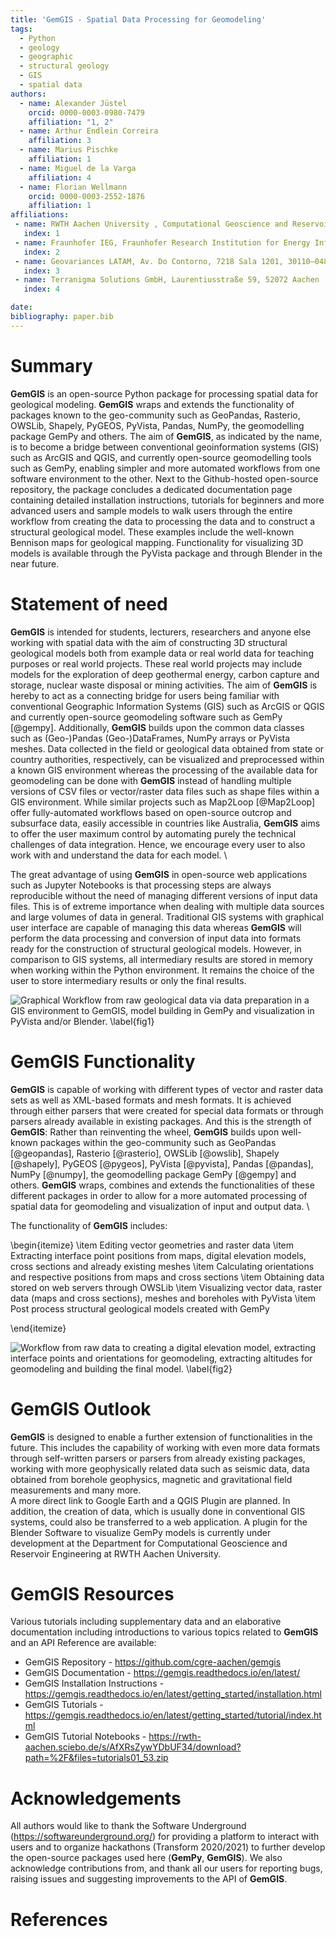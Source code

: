 ```yaml
---
title: 'GemGIS - Spatial Data Processing for Geomodeling'
tags:
  - Python
  - geology 
  - geographic
  - structural geology
  - GIS
  - spatial data
authors:
  - name: Alexander Jüstel
    orcid: 0000-0003-0980-7479
    affiliation: "1, 2"
  - name: Arthur Endlein Correira 
    affiliation: 3
  - name: Marius Pischke
    affiliation: 1
  - name: Miguel de la Varga
    affiliation: 4
  - name: Florian Wellmann
    orcid: 0000-0003-2552-1876
    affiliation: 1
affiliations:
 - name: RWTH Aachen University , Computational Geoscience and Reservoir Engineering, Wüllnerstraße 2, 52062 Aachen, Germany
   index: 1
 - name: Fraunhofer IEG, Fraunhofer Research Institution for Energy Infrastructures and Geothermal Systems IEG, Kockerellstraße 17, 52062 Aachen, Germany
   index: 2
 - name: Geovariances LATAM, Av. Do Contorno, 7218 Sala 1201, 30110–048 Belo Horizonte, Brazil
   index: 3
 - name: Terranigma Solutions GmbH, Laurentiusstraße 59, 52072 Aachen
   index: 4

date: 
bibliography: paper.bib
---
```


# Summary

**GemGIS** is an open-source Python package for processing spatial data for geological modeling. **GemGIS** wraps and extends the functionality of packages known to the geo-community such as GeoPandas, Rasterio, OWSLib, Shapely, PyGEOS, PyVista, Pandas, NumPy, the geomodelling package GemPy and others. The aim of **GemGIS**, as indicated by the name, is to become a bridge between conventional geoinformation systems (GIS) such as ArcGIS and QGIS, and currently open-source geomodelling tools such as GemPy, enabling simpler and more automated workflows from one software environment to the other. Next to the Github-hosted open-source repository, the package concludes a dedicated documentation page containing detailed installation instructions, tutorials for beginners and more advanced users and sample models to walk users through the entire workflow from creating the data to processing the data and to construct a structural geological model. These examples include the well-known Bennison maps for geological mapping. Functionality for visualizing 3D models is available through the PyVista package and through Blender in the near future.

# Statement of need 

**GemGIS** is intended for students, lecturers, researchers and anyone else working with spatial data with the aim of constructing 3D structural geological models both from example data or real world data for teaching purposes or real world projects. These real world projects may include models for the exploration of deep geothermal energy, carbon capture and storage, nuclear waste disposal or mining activities. The aim of **GemGIS** is hereby to act as a connecting bridge for users being familiar with conventional Geographic Information Systems (GIS) such as ArcGIS or QGIS and currently open-source geomodeling software such as GemPy [@gempy]. Additionally, **GemGIS** builds upon the common data classes such as (Geo-)Pandas (Geo-)DataFrames, NumPy arrays or PyVista meshes. Data collected in the field or geological data obtained from state or country authorities, respectively, can be visualized and preprocessed within a known GIS environment whereas the processing of the available data for geomodeling can be done with **GemGIS** instead of handling multiple versions of CSV files or vector/raster data files such as shape files within a GIS environment. While similar projects such as Map2Loop [@Map2Loop] offer fully-automated workflows based on open-source outcrop and subsurface data, easily accessible in countries like Australia, **GemGIS** aims to offer the user maximum control by automating purely the technical challenges of data integration. Hence, we encourage every user to also work with and understand the data for each model. \

The great advantage of using **GemGIS** in open-source web applications such as Jupyter Notebooks is that processing steps are always reproducible without the need of managing different versions of input data files. This is of extreme importance when dealing with multiple data sources and large volumes of data in general. Traditional GIS systems with graphical user interface are capable of managing this data whereas **GemGIS** will perform the data processing and conversion of input data into formats ready for the construction of structural geological models. However, in comparison to GIS systems, all intermediary results are stored in memory when working within the Python environment. It remains the choice of the user to store intermediary results or only the final results. 

![Graphical Workflow from raw geological data via data preparation in a GIS environment to GemGIS, model building in GemPy and visualization in PyVista and/or Blender. \label{fig1}](./images/fig1.png)

# GemGIS Functionality 
**GemGIS** is capable of working with different types of vector and raster data sets as well as XML-based formats and mesh formats. It is achieved through either parsers that were created for special data formats or through parsers already available in existing packages. And this is the strength of **GemGIS**: Rather than reinventing the wheel, **GemGIS** builds upon well-known packages within the geo-community such as GeoPandas [@geopandas], Rasterio [@rasterio], OWSLib [@owslib], Shapely [@shapely], PyGEOS [@pygeos], PyVista [@pyvista], Pandas [@pandas], NumPy [@numpy], the geomodelling package GemPy [@gempy] and others. **GemGIS** wraps, combines and extends the functionalities of these different packages in order to allow for a more automated processing of spatial data for geomodeling and visualization of input and output data. \

The functionality of **GemGIS** includes:

\begin{itemize}
    \item Editing vector geometries and raster data
    \item Extracting interface point positions from maps, digital elevation models, cross sections and already existing meshes
    \item Calculating orientations and respective positions from maps and cross sections
    \item Obtaining data stored on web servers through OWSLib
    \item Visualizing vector data, raster data (maps and cross sections), meshes and boreholes with PyVista
    \item Post process structural geological models created with GemPy
    
\end{itemize}

![Workflow from raw data to creating a digital elevation model, extracting interface points and orientations for geomodeling, extracting altitudes for geomodeling and building the final model. \label{fig2}](./images/fig2.png)


# GemGIS Outlook

**GemGIS** is designed to enable a further extension of functionalities in the future. This includes the capability of working with even more data formats through self-written parsers or parsers from already existing packages, working with more geophysically related data such as seismic data, data obtained from borehole geophysics, magnetic and gravitational field measurements and many more. \
A more direct link to Google Earth and a QGIS Plugin are planned. In addition, the creation of data, which is usually done in conventional GIS systems, could also be transferred to a web application. A plugin for the Blender Software to visualize GemPy models is currently under development at the Department for Computational Geoscience and Reservoir Engineering at RWTH Aachen University. 


# GemGIS Resources 

Various tutorials including supplementary data and an elaborative documentation including introductions to various topics related to **GemGIS** and an API Reference are available:

- GemGIS Repository - https://github.com/cgre-aachen/gemgis
- GemGIS Documentation - https://gemgis.readthedocs.io/en/latest/
- GemGIS Installation Instructions - https://gemgis.readthedocs.io/en/latest/getting_started/installation.html
- GemGIS Tutorials - https://gemgis.readthedocs.io/en/latest/getting_started/tutorial/index.html
- GemGIS Tutorial Notebooks - https://rwth-aachen.sciebo.de/s/AfXRsZywYDbUF34/download?path=%2F&files=tutorials01_53.zip

# Acknowledgements

All authors would like to thank the Software Underground (https://softwareunderground.org/) for providing a platform to interact with users and to organize hackathons (Transform 2020/2021) to further develop the open-source packages used here (**GemPy**, **GemGIS**). 
We also acknowledge contributions from, and thank all our users for reporting bugs, raising issues and suggesting improvements to the API of **GemGIS**. 

# References
